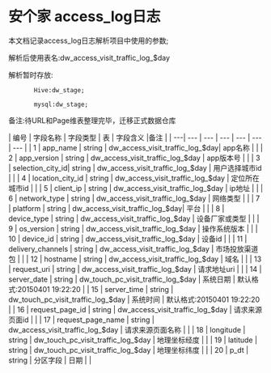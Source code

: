 安个家 access_log日志
=====

本文档记录access_log日志解析项目中使用的参数;

解析后使用表名:dw_access_visit_traffic_log_$day

解析暂时存放:
           
           Hive:dw_stage;
           
           mysql:dw_stage;

备注:待URL和Page维表整理完毕，迁移正式数据仓库


| 编号 | 字段名称 | 字段类型 | 表 | 字段含义 |备注 | 
| ---| --- | ---  | --- | --- | --- | --- |
| 1 | app_name | string | dw_access_visit_traffic_log_$day| app名称 |  |
| 2 | app_version | string | dw_access_visit_traffic_log_$day | app版本号 |  |
| 3 | selection_city_id| string | dw_access_visit_traffic_log_$day | 用户选择城市id |  | 
| 4 | location_city_id | string | dw_access_visit_traffic_log_$day | 定位所在城市id |  |
| 5 | client_ip  | string | dw_access_visit_traffic_log_$day | ip地址 |  |
| 6 | network_type  | string   | dw_access_visit_traffic_log_$day | 网络类型 |  |
| 7 | platform  | string | dw_access_visit_traffic_log_$day| 平台 |  | 
| 8 | device_type | string | dw_access_visit_traffic_log_$day | 设备厂家或类型 |  |
| 9 | os_version | string | dw_access_visit_traffic_log_$day | 操作系统版本 |  | 
| 10 | device_id | string | dw_access_visit_traffic_log_$day | 设备id |  | 
| 11 | delivery_channels  | string | dw_access_visit_traffic_log_$day | 市场投放渠道包 |  |
| 12 | hostname | string | dw_access_visit_traffic_log_$day | 域名 |  |
| 13 | request_uri | string | dw_access_visit_traffic_log_$day | 请求地址uri |  |
| 14 | server_date | string | dw_touch_pc_visit_traffic_log_$day | 系统日期 | 默认格式:20150401 19:22:20  |
| 15 | server_time | string | dw_touch_pc_visit_traffic_log_$day | 系统时间 | 默认格式:20150401 19:22:20  |
| 16 | request_page_id  | string | dw_access_visit_traffic_log_$day | 请求来源页面id |  |
| 17 | request_page_name  | string | dw_access_visit_traffic_log_$day | 请求来源页面名称 |  |
| 18 | longitude | string | dw_touch_pc_visit_traffic_log_$day | 地理坐标经度 |  | 
| 19 | latitude | string | dw_touch_pc_visit_traffic_log_$day | 地理坐标纬度 |  | 
| 20 | p_dt | string | 分区字段 | 日期 |  |